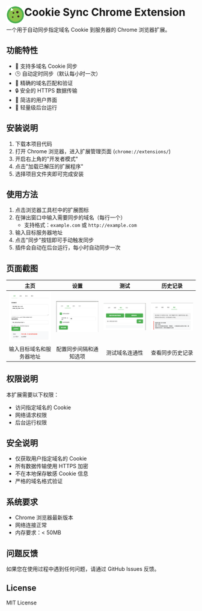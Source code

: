 # Cookie Sync Chrome Extension <img src="icons/icon48.png" alt="项目图标" align="left" />

一个用于自动同步指定域名 Cookie 到服务器的 Chrome 浏览器扩展。

## 功能特性

- 🔄 支持多域名 Cookie 同步
- 🕒 自动定时同步（默认每小时一次）
- 🎯 精确的域名匹配和验证
- 🔒 安全的 HTTPS 数据传输
- 📝 简洁的用户界面
- 🚀 轻量级后台运行

## 安装说明

1. 下载本项目代码
2. 打开 Chrome 浏览器，进入扩展管理页面 (`chrome://extensions/`)
3. 开启右上角的"开发者模式"
4. 点击"加载已解压的扩展程序"
5. 选择项目文件夹即可完成安装

## 使用方法

1. 点击浏览器工具栏中的扩展图标
2. 在弹出窗口中输入需要同步的域名（每行一个）
   - 支持格式：`example.com` 或 `http://example.com`
3. 输入目标服务器地址
4. 点击"同步"按钮即可手动触发同步
5. 插件会自动在后台运行，每小时自动同步一次

## 页面截图

| 主页 | 设置 | 测试 | 历史记录 |
|:---:|:---:|:---:|:---:|
| <img src="screenshots/home.png" width="220" alt="主页" /> | <img src="screenshots/settings.png" width="220" alt="设置" /> | <img src="screenshots/test.png" width="220" alt="测试" /> | <img src="screenshots/history.png" width="220" alt="历史" /> |
| 输入目标域名和服务器地址 | 配置同步间隔和通知选项 | 测试域名连通性 | 查看同步历史记录 |

## 权限说明

本扩展需要以下权限：
- 访问指定域名的 Cookie
- 网络请求权限
- 后台运行权限

## 安全说明

- 仅获取用户指定域名的 Cookie
- 所有数据传输使用 HTTPS 加密
- 不在本地保存敏感 Cookie 信息
- 严格的域名格式验证

## 系统要求

- Chrome 浏览器最新版本
- 网络连接正常
- 内存要求：< 50MB

## 问题反馈

如果您在使用过程中遇到任何问题，请通过 GitHub Issues 反馈。

## License

MIT License 
